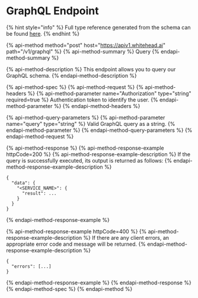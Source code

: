 # GraphQL Endpoint

{% hint style="info" %}
Full type reference generated from the schema can be found [here](../graphql-api/queries.md).
{% endhint %}

{% api-method method="post" host="https://apiv1.whitehead.ai" path="/v1/graphql" %}
{% api-method-summary %}
Query
{% endapi-method-summary %}

{% api-method-description %}
This endpoint allows you to query our GraphQL schema.
{% endapi-method-description %}

{% api-method-spec %}
{% api-method-request %}
{% api-method-headers %}
{% api-method-parameter name="Authorization" type="string" required=true %}
Authentication token to identify the user.
{% endapi-method-parameter %}
{% endapi-method-headers %}

{% api-method-query-parameters %}
{% api-method-parameter name="query" type="string" %}
Valid GraphQL query as a string.
{% endapi-method-parameter %}
{% endapi-method-query-parameters %}
{% endapi-method-request %}

{% api-method-response %}
{% api-method-response-example httpCode=200 %}
{% api-method-response-example-description %}
If the query is successfully executed, its output is returned as follows:
{% endapi-method-response-example-description %}

```text
{
  "data": {
    "<SERVICE_NAME>": {
      "result": ...
    }
  }
}
```
{% endapi-method-response-example %}

{% api-method-response-example httpCode=400 %}
{% api-method-response-example-description %}
If there are any client errors, an appropriate error code and message will be returned.
{% endapi-method-response-example-description %}

```
{
  "errors": [...]
}
```
{% endapi-method-response-example %}
{% endapi-method-response %}
{% endapi-method-spec %}
{% endapi-method %}



